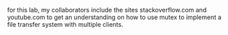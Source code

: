 for this lab, my collaborators include the sites stackoverflow.com and
youtube.com to get an understanding on how to use mutex to implement a file
transfer system with multiple clients.
